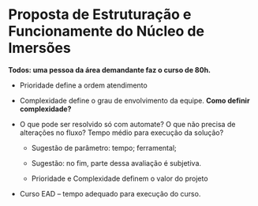 # Proposta de Estruturação e Funcionamente do Núcleo de Imersões

**Todos: uma pessoa da área demandante faz o curso de 80h.** 

- Prioridade define a ordem atendimento  

- Complexidade define o grau de envolvimento da equipe. **Como definir complexidade?**

- O que pode ser resolvido só com automate? O que não precisa de alterações no fluxo? Tempo médio para execução da solução?  

	- Sugestão de parâmetro: tempo; ferramental; 

	- Sugestão: no fim, parte dessa avaliação é subjetiva. 

	- Prioridade e Complexidade definem o valor do projeto 

- Curso EAD – tempo adequado para execução do curso. 

